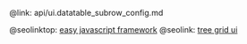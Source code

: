 @link: api/ui.datatable_subrow_config.md

@seolinktop: [easy javascript framework](https://webix.com)
@seolink: [tree grid ui](https://webix.com/widget/treetable/)